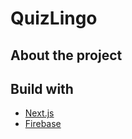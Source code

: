 # QuizLingo

## About the project

## Build with

- [Next.js](https://nextjs.org/)
- [Firebase](https://firebase.google.com/)
